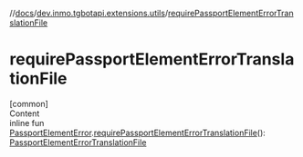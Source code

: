 //[docs](../../index.md)/[dev.inmo.tgbotapi.extensions.utils](index.md)/[requirePassportElementErrorTranslationFile](require-passport-element-error-translation-file.md)



# requirePassportElementErrorTranslationFile  
[common]  
Content  
inline fun [PassportElementError](../dev.inmo.tgbotapi.types.passport/-passport-element-error/index.md).[requirePassportElementErrorTranslationFile](require-passport-element-error-translation-file.md)(): [PassportElementErrorTranslationFile](../dev.inmo.tgbotapi.types.passport/-passport-element-error-translation-file/index.md)  



